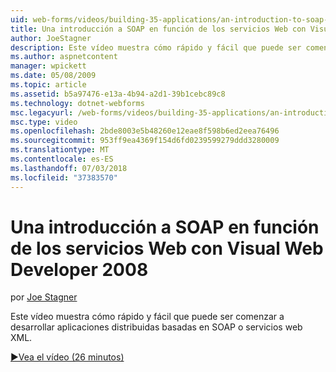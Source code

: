```yaml
---
uid: web-forms/videos/building-35-applications/an-introduction-to-soap-based-web-services-with-visual-web-developer-2008
title: Una introducción a SOAP en función de los servicios Web con Visual Web Developer 2008 | Microsoft Docs
author: JoeStagner
description: Este vídeo muestra cómo rápido y fácil que puede ser comenzar a desarrollar aplicaciones distribuidas basadas en SOAP o servicios web XML.
ms.author: aspnetcontent
manager: wpickett
ms.date: 05/08/2009
ms.topic: article
ms.assetid: b5a97476-e13a-4b94-a2d1-39b1cebc89c8
ms.technology: dotnet-webforms
msc.legacyurl: /web-forms/videos/building-35-applications/an-introduction-to-soap-based-web-services-with-visual-web-developer-2008
msc.type: video
ms.openlocfilehash: 2bde8003e5b48260e12eae8f598b6ed2eea76496
ms.sourcegitcommit: 953ff9ea4369f154d6fd0239599279ddd3280009
ms.translationtype: MT
ms.contentlocale: es-ES
ms.lasthandoff: 07/03/2018
ms.locfileid: "37383570"
---
```

<a name="an-introduction-to-soap-based-web-services-with-visual-web-developer-2008"></a>Una introducción a SOAP en función de los servicios Web con Visual Web Developer 2008
====================
por [Joe Stagner](https://github.com/JoeStagner)

Este vídeo muestra cómo rápido y fácil que puede ser comenzar a desarrollar aplicaciones distribuidas basadas en SOAP o servicios web XML.

[&#9654;Vea el vídeo (26 minutos)](https://channel9.msdn.com/Blogs/ASP-NET-Site-Videos/an-introduction-to-soap-based-web-services-with-visual-web-developer-2008)

